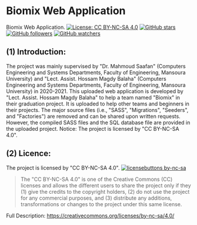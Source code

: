 # Biomix Web Application
Biomix Web Application.
[![License: CC BY-NC-SA 4.0](https://img.shields.io/badge/License-CC%20BY--NC--SA%204.0-lightgrey.svg)](https://creativecommons.org/licenses/by-nc-sa/4.0/) 
[![GitHub stars](https://img.shields.io/github/stars/HossamBalaha/Biomix-Web.svg?style=social&label=Star&maxAge=2592000)](https://GitHub.com/HossamBalaha/Biomix-Web/stargazers/) [![GitHub followers](https://img.shields.io/github/followers/HossamBalaha.svg?style=social&label=Follow&maxAge=2592000)](https://github.com/HossamBalaha?tab=followers) [![GitHub watchers](https://img.shields.io/github/watchers/HossamBalaha/Biomix-Web.svg?style=social&label=Watch&maxAge=2592000)](https://GitHub.com/HossamBalaha/Biomix-Web/watchers/)

## (1) Introduction:
The project was mainly supervised by "Dr. Mahmoud Saafan" (Computers Engineering and Systems Departments, Faculty of Engineering, Mansoura University) and "Lect. Assist. Hossam Magdy Balaha" (Computers Engineering and Systems Departments, Faculty of Engineering, Mansoura University) in 2020-2021.
This uploaded web application is developed by "Lect. Assist. Hossam Magdy Balaha" to help a team named "Biomix" in their graduation project. 
It is uploaded to help other teams and beginners in their projects.
The major source files (i.e., "SASS", "Migrations", "Seeders", and "Factories") are removed and can be shared upon written requests. However, the compiled SASS files and the SQL database file are provided in the uploaded project.
Notice: The project is licensed by "CC BY-NC-SA 4.0".

## (2) Licence:
The project is licensed by "CC BY-NC-SA 4.0".
[![licensebuttons by-nc-sa](https://licensebuttons.net/l/by-nc-sa/3.0/88x31.png)](https://creativecommons.org/licenses/by-nc-sa/4.0)
>The "CC BY-NC-SA 4.0" is one of the Creative Commons (CC) licenses and allows the different users to share the project only if they (1) give the credits to the copyright holders, (2) do not use the project for any commercial purposes, and (3) distribute any additions, transformations or changes to the project under this same license.

Full Description: https://creativecommons.org/licenses/by-nc-sa/4.0/
